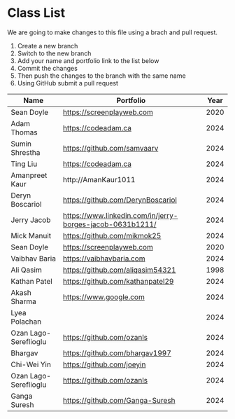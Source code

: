 # Class List

We are going to make changes to this file using a brach and pull request.

1. Create a new branch
2. Switch to the new branch
3. Add your name and portfolio link to the list below
4. Commit the changes
5. Then push the changes to the branch with the same name
6. Using GitHub submit a pull request

| Name | Portfolio                 | Year |
| -- | -- | -- |
| Sean Doyle | https://screenplayweb.com | 2020 |
| Adam Thomas | https://codeadam.ca | 2024 |
| Sumin Shrestha | https://github.com/samvaarv |2024 |
| Ting Liu | https://codeadam.ca | 2024 |
| Amanpreet Kaur | http://AmanKaur1011 | 2024 |
| Deryn Boscariol | https://github.com/DerynBoscariol | 2024 |
| Jerry Jacob | https://www.linkedin.com/in/jerry-borges-jacob-0631b1211/ | 2024 |
| Mick Manuit | https://github.com/mikmok25 | 2024 |
| Sean Doyle| https://screenplayweb.com | 2020 |
| Vaibhav Baria | https://vaibhavbaria.com | 2024 |
| Ali Qasim | https://github.com/aliqasim54321 | 1998 |
| Kathan Patel | https://github.com/kathanpatel29 | 2024 |
| Akash Sharma | https://www.google.com | 2024 |
| Lyea Polachan | | 2024 |
| Ozan Lago-Sereflioglu | https://github.com/ozanls | 2024 |
| Bhargav | https://github.com/bhargav1997 | 2024 |
| Chi-Wei Yin | https://github.com/joeyin | 2024 |
| Ozan Lago-Sereflioglu | https://github.com/ozanls | 2024 |
| Ganga Suresh | https://github.com/Ganga-Suresh | 2024 |
